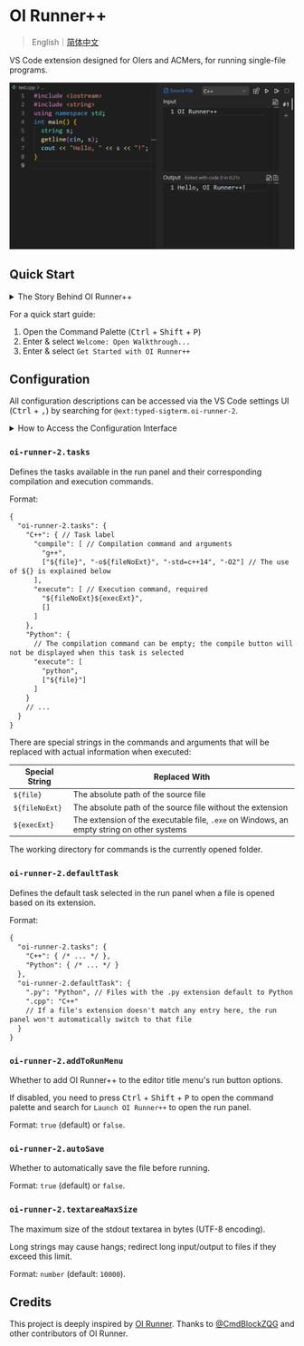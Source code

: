 # OI Runner++

> English｜[简体中文](https://gitee.com/typed-sigterm/oi-runner-2/blob/main/README.zh-CN.md)

VS Code extension designed for OIers and ACMers, for running single-file programs.

![](./assets/guide/preview.png)

## Quick Start

<details>

<summary>The Story Behind OI Runner++</summary>
<br>

Running single C++ files in VS Code isn't straightforward, and I've **suffered** from this. Online tutorials often require configuring **lengthy, complex, and arcane** `.vscode/launch.json` and `.vscode/tasks.json` files, which is pure torture.

Compared to that, the [Code Runner](https://marketplace.visualstudio.com/items?itemName=formulahendry.code-runner) extension offers a better experience, but it's not suitable for the specific scenario of OI (competitive programming):

- It leaves messy history in the Terminal.
- It doesn't show execution time or exit code.
- You have to manually input test cases every time.

Later, I discovered [OI Runner](https://marketplace.visualstudio.com/items?itemName=CmdBlock.oi-runner). It's tailor-made for the OI scenario, and I personally think its experience is nearly perfect. However, after using it for a while, some issues became apparent:

- Execution time and exit code are mixed with the output.
- There's no status indication for compiling/running.
- The stop button doesn't work.
- The working directory for compilation/execution is the source file's directory, not the workspace directory.

I submitted a [PR](https://github.com/CmdBlockZQG/oi-runner/pull/9), but the maintainer seems to have abandoned OI Runner and didn't respond.

On 2024/6/21, I decided to develop OI Runner++, completely rewriting it based on OI Runner and releasing it. Therefore, OI Runner++ retains OI Runner's concise UI design but improves upon many features.

</details>

For a quick start guide:

1. Open the Command Palette (<kbd>Ctrl</kbd> + <kbd>Shift</kbd> + <kbd>P</kbd>)
2. Enter & select `Welcome: Open Walkthrough...`
3. Enter & select `Get Started with OI Runner++`

## Configuration

All configuration descriptions can be accessed via the VS Code settings UI (<kbd>Ctrl</kbd> + <kbd>,</kbd>) by searching for `@ext:typed-sigterm.oi-runner-2`.

<details>

<summary>How to Access the Configuration Interface</summary>
<br>

If you want to modify the configuration for the current workspace (folder), simply create a `.vscode/settings.json` file.

If you want to apply the configuration to all workspaces, press <kbd>Ctrl</kbd> + <kbd>,</kbd> to open VS Code settings, then click the "Open Settings (JSON)" button in the top right corner to open the global configuration file:

![](./assets/guide/settings.png)
</details>

### `oi-runner-2.tasks`

Defines the tasks available in the run panel and their corresponding compilation and execution commands.

Format:

```jsonc
{
  "oi-runner-2.tasks": {
    "C++": { // Task label
      "compile": [ // Compilation command and arguments
        "g++",
        ["${file}", "-o${fileNoExt}", "-std=c++14", "-O2"] // The use of ${} is explained below
      ],
      "execute": [ // Execution command, required
        "${fileNoExt}${execExt}",
        []
      ]
    },
    "Python": {
      // The compilation command can be empty; the compile button will not be displayed when this task is selected
      "execute": [
        "python",
        ["${file}"]
      ]
    }
    // ...
  }
}
```

There are special strings in the commands and arguments that will be replaced with actual information when executed:

| Special String | Replaced With |
| --- | --- |
| `${file}` | The absolute path of the source file |
| `${fileNoExt}` | The absolute path of the source file without the extension |
| `${execExt}` | The extension of the executable file, `.exe` on Windows, an empty string on other systems |

The working directory for commands is the currently opened folder.

### `oi-runner-2.defaultTask`

Defines the default task selected in the run panel when a file is opened based on its extension.

Format:

```jsonc
{
  "oi-runner-2.tasks": {
    "C++": { /* ... */ },
    "Python": { /* ... */ }
  },
  "oi-runner-2.defaultTask": {
    ".py": "Python", // Files with the .py extension default to Python
    ".cpp": "C++"
    // If a file's extension doesn't match any entry here, the run panel won't automatically switch to that file
  }
}
```

### `oi-runner-2.addToRunMenu`

Whether to add OI Runner++ to the editor title menu's run button options.

If disabled, you need to press <kbd>Ctrl</kbd> + <kbd>Shift</kbd> + <kbd>P</kbd> to open the command palette and search for `Launch OI Runner++` to open the run panel.

Format: `true` (default) or `false`.

### `oi-runner-2.autoSave`

Whether to automatically save the file before running.

Format: `true` (default) or `false`.

### `oi-runner-2.textareaMaxSize`

The maximum size of the stdout textarea in bytes (UTF-8 encoding).

Long strings may cause hangs; redirect long input/output to files if they exceed this limit.

Format: `number` (default: `10000`).

## Credits

This project is deeply inspired by [OI Runner](https://github.com/CmdBlockZQG/oi-runner). Thanks to [@CmdBlockZQG](https://github.com/CmdBlockZQG) and other contributors of OI Runner.
